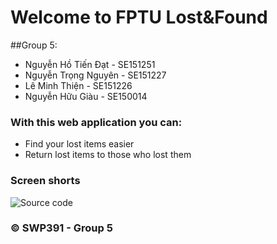 # Welcome to FPTU Lost&Found
##Group 5:
* Nguyễn Hồ Tiến Đạt - SE151251
* Nguyễn Trọng Nguyên - SE151227
* Lê Minh Thiện - SE151226
* Nguyễn Hữu Giàu - SE150014
### With this web application you can:
* Find your lost items easier
* Return lost items to those who lost them

### Screen shorts
![Source code](https://github.com/SE151251/hello-world-1632/blob/main/images/Intro1.PNG)

### © SWP391 - Group 5
